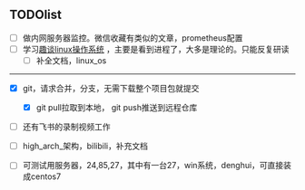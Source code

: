 ## TODOlist

- [ ] 做内网服务器监控。微信收藏有类似的文章，prometheus配置
- [ ] 学习[趣谈linux操作系统](http://ddns.10086.fund:23339/15-%E8%B6%A3%E8%B0%88Linux%E6%93%8D%E4%BD%9C%E7%B3%BB%E7%BB%9F/04-%E6%A0%B8%E5%BF%83%E5%8E%9F%E7%90%86%E7%AF%87%EF%BC%9A%E7%AC%AC%E4%B8%89%E9%83%A8%E5%88%86%20%E8%BF%9B%E7%A8%8B%E7%AE%A1%E7%90%86%20%2810%E8%AE%B2%29/)  ，主要是看到进程了，大多是理论的。只能反复研读
  - [ ] 补全文档，linux_os
  
---

- [x] git，请求合并，分支，无需下载整个项目包就提交
  - [x] git pull拉取到本地， git push推送到远程仓库
- [ ] 还有飞书的录制视频工作
- [ ] high_arch_架构，bilibili，补充文档

- [ ] 可测试用服务器，24,85,27，其中有一台27，win系统，denghui，可直接装成centos7





























